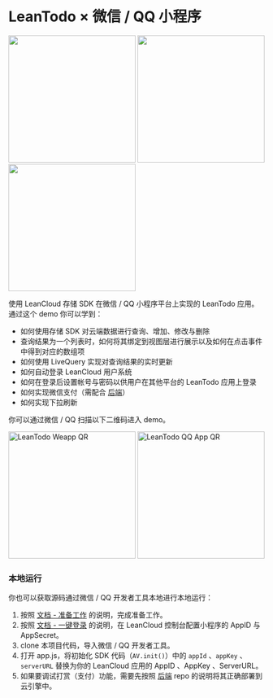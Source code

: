 # LeanTodo × 微信 / QQ 小程序

<img width="250" src="https://cloud.githubusercontent.com/assets/175227/20561252/b2fad728-b1b8-11e6-8d8e-a040bcac3e3c.png"> <img width="250" src="https://cloud.githubusercontent.com/assets/175227/22677128/4912c060-ed2b-11e6-94d0-5a836de3b109.png"> <img width="250" src="https://cloud.githubusercontent.com/assets/175227/20561251/b2cd82fa-b1b8-11e6-9783-afb868c9103e.png">

使用 LeanCloud 存储 SDK 在微信 / QQ 小程序平台上实现的 LeanTodo 应用。通过这个 demo 你可以学到：

- 如何使用存储 SDK 对云端数据进行查询、增加、修改与删除
- 查询结果为一个列表时，如何将其绑定到视图层进行展示以及如何在点击事件中得到对应的数组项
- 如何使用 LiveQuery 实现对查询结果的实时更新
- 如何自动登录 LeanCloud 用户系统
- 如何在登录后设置帐号与密码以供用户在其他平台的 LeanTodo 应用上登录
- 如何实现微信支付（需配合 [后端](https://url.leanapp.cn/weapp-pay-backend)）
- 如何实现下拉刷新

你可以通过微信 / QQ 扫描以下二维码进入 demo。

<img src="https://user-images.githubusercontent.com/175227/72146568-b839c380-33d7-11ea-8ec0-abc46412ab64.jpg" alt="LeanTodo Weapp QR" width="250"> <img src="https://user-images.githubusercontent.com/175227/72147317-35b20380-33d9-11ea-9263-0d1bfe1614f3.png" alt="LeanTodo QQ App QR" width="250">

### 本地运行
你也可以获取源码通过微信 / QQ 开发者工具本地进行本地运行：

1. 按照 [文档 - 准备工作](https://leancloud.cn/docs/weapp.html#准备工作) 的说明，完成准备工作。
2. 按照 [文档 - 一键登录](https://leancloud.cn/docs/weapp.html#一键登录) 的说明，在 LeanCloud 控制台配置小程序的 AppID 与 AppSecret。
3. clone 本项目代码，导入微信 / QQ 开发者工具。
4. 打开 app.js，将初始化 SDK 代码（`AV.init()`）中的 `appId` 、`appKey` 、`serverURL` 替换为你的 LeanCloud 应用的 AppID 、AppKey 、ServerURL。
5. 如果要调试打赏（支付）功能，需要先按照 [后端](https://url.leanapp.cn/weapp-pay-backend) repo 的说明将其正确部署到云引擎中。
